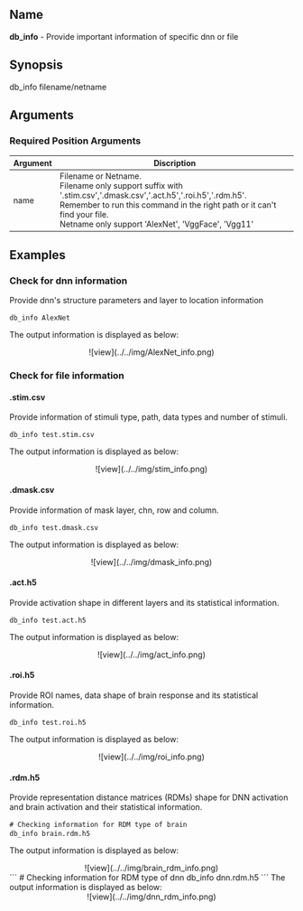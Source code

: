 ## Name
<b>db_info</b> - Provide important information of specific dnn or file

## Synopsis
db_info filename/netname

## Arguments
### Required Position Arguments
|Argument|Discription|
|--------|-----------|
|name     |Filename or Netname.</br>Filename only support suffix with '.stim.csv','.dmask.csv','.act.h5','.roi.h5','.rdm.h5'.</br>Remember to run this command in the right path or it can't find your file.</br>Netname only support 'AlexNet', 'VggFace', 'Vgg11'|

## Examples
### Check for dnn information
Provide dnn's structure parameters and layer to location information
```
db_info AlexNet
```
The output information is displayed as below:
<center>![view](../../img/AlexNet_info.png)</center>

### Check for file information
#### .stim.csv
Provide information of stimuli type, path, data types and number of stimuli.
```
db_info test.stim.csv
```
The output information is displayed as below:
<center>![view](../../img/stim_info.png)</center>

#### .dmask.csv
Provide information of mask layer, chn, row and column.
```
db_info test.dmask.csv
```
The output information is displayed as below:
<center>![view](../../img/dmask_info.png)</center>

#### .act.h5
Provide activation shape in different layers and its statistical information.
```
db_info test.act.h5
```
The output information is displayed as below:
<center>![view](../../img/act_info.png)</center>

#### .roi.h5
Provide ROI names, data shape of brain response and its statistical information.
```
db_info test.roi.h5
```
The output information is displayed as below:
<center>![view](../../img/roi_info.png)</center>

#### .rdm.h5
Provide representation distance matrices (RDMs) shape for DNN activation and brain activation and their statistical information.
```
# Checking information for RDM type of brain
db_info brain.rdm.h5
```
The output information is displayed as below:
<center>![view](../../img/brain_rdm_info.png)</center>
```
# Checking information for RDM type of dnn
db_info dnn.rdm.h5
```
The output information is displayed as below:
<center>![view](../../img/dnn_rdm_info.png)</center>